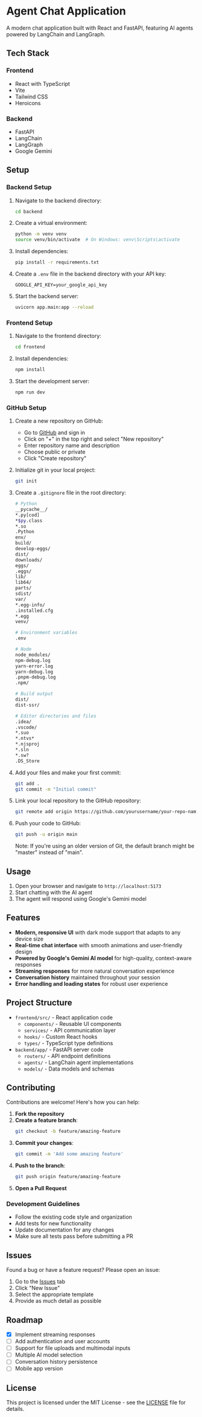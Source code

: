 # Agent Chat Application

A modern chat application built with React and FastAPI, featuring AI agents powered by LangChain and LangGraph.

## Tech Stack

### Frontend
- React with TypeScript
- Vite
- Tailwind CSS
- Heroicons

### Backend
- FastAPI
- LangChain
- LangGraph
- Google Gemini

## Setup

### Backend Setup
1. Navigate to the backend directory:
   ```bash
   cd backend
   ```

2. Create a virtual environment:
   ```bash
   python -m venv venv
   source venv/bin/activate  # On Windows: venv\Scripts\activate
   ```

3. Install dependencies:
   ```bash
   pip install -r requirements.txt
   ```

4. Create a `.env` file in the backend directory with your API key:
   ```
   GOOGLE_API_KEY=your_google_api_key
   ```

5. Start the backend server:
   ```bash
   uvicorn app.main:app --reload
   ```

### Frontend Setup
1. Navigate to the frontend directory:
   ```bash
   cd frontend
   ```

2. Install dependencies:
   ```bash
   npm install
   ```

3. Start the development server:
   ```bash
   npm run dev
   ```

### GitHub Setup
1. Create a new repository on GitHub:
   - Go to [GitHub](https://github.com) and sign in
   - Click on "+" in the top right and select "New repository"
   - Enter repository name and description
   - Choose public or private
   - Click "Create repository"

2. Initialize git in your local project:
   ```bash
   git init
   ```

3. Create a `.gitignore` file in the root directory:
   ```bash
   # Python
   __pycache__/
   *.py[cod]
   *$py.class
   *.so
   .Python
   env/
   build/
   develop-eggs/
   dist/
   downloads/
   eggs/
   .eggs/
   lib/
   lib64/
   parts/
   sdist/
   var/
   *.egg-info/
   .installed.cfg
   *.egg
   venv/
   
   # Environment variables
   .env
   
   # Node
   node_modules/
   npm-debug.log
   yarn-error.log
   yarn-debug.log
   .pnpm-debug.log
   .npm/
   
   # Build output
   dist/
   dist-ssr/
   
   # Editor directories and files
   .idea/
   .vscode/
   *.suo
   *.ntvs*
   *.njsproj
   *.sln
   *.sw?
   .DS_Store
   ```

4. Add your files and make your first commit:
   ```bash
   git add .
   git commit -m "Initial commit"
   ```

5. Link your local repository to the GitHub repository:
   ```bash
   git remote add origin https://github.com/yourusername/your-repo-name.git
   ```

6. Push your code to GitHub:
   ```bash
   git push -u origin main
   ```
   Note: If you're using an older version of Git, the default branch might be "master" instead of "main".

## Usage

1. Open your browser and navigate to `http://localhost:5173`
2. Start chatting with the AI agent
3. The agent will respond using Google's Gemini model

## Features

- **Modern, responsive UI** with dark mode support that adapts to any device size
- **Real-time chat interface** with smooth animations and user-friendly design
- **Powered by Google's Gemini AI model** for high-quality, context-aware responses
- **Streaming responses** for more natural conversation experience
- **Conversation history** maintained throughout your session
- **Error handling and loading states** for robust user experience

## Project Structure

- `frontend/src/` - React application code
  - `components/` - Reusable UI components
  - `services/` - API communication layer
  - `hooks/` - Custom React hooks
  - `types/` - TypeScript type definitions
- `backend/app/` - FastAPI server code
  - `routers/` - API endpoint definitions
  - `agents/` - LangChain agent implementations
  - `models/` - Data models and schemas

## Contributing

Contributions are welcome! Here's how you can help:

1. **Fork the repository**
2. **Create a feature branch**:
   ```bash
   git checkout -b feature/amazing-feature
   ```
3. **Commit your changes**:
   ```bash
   git commit -m 'Add some amazing feature'
   ```
4. **Push to the branch**:
   ```bash
   git push origin feature/amazing-feature
   ```
5. **Open a Pull Request**

### Development Guidelines

- Follow the existing code style and organization
- Add tests for new functionality
- Update documentation for any changes
- Make sure all tests pass before submitting a PR

## Issues

Found a bug or have a feature request? Please open an issue:

1. Go to the [Issues](https://github.com/hllj/react-vite-tailwind-boilerplate/issues) tab
2. Click "New Issue"
3. Select the appropriate template
4. Provide as much detail as possible

## Roadmap

- [x] Implement streaming responses
- [ ] Add authentication and user accounts
- [ ] Support for file uploads and multimodal inputs
- [ ] Multiple AI model selection
- [ ] Conversation history persistence
- [ ] Mobile app version

## License

This project is licensed under the MIT License - see the [LICENSE](LICENSE) file for details.